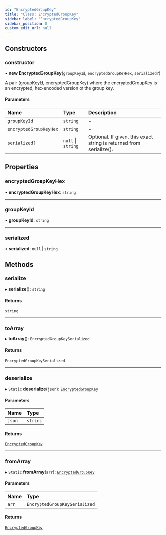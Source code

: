 ```yaml
---
id: "EncryptedGroupKey"
title: "Class: EncryptedGroupKey"
sidebar_label: "EncryptedGroupKey"
sidebar_position: 0
custom_edit_url: null
---
```


## Constructors

### constructor

• **new EncryptedGroupKey**(`groupKeyId`, `encryptedGroupKeyHex`, `serialized?`)

A pair (groupKeyId, encryptedGroupKey) where the encryptedGroupKey is an encrypted, hex-encoded version of the group key.

#### Parameters

| Name | Type | Description |
| :------ | :------ | :------ |
| `groupKeyId` | `string` | - |
| `encryptedGroupKeyHex` | `string` | - |
| `serialized?` | ``null`` \| `string` | Optional. If given, this exact string is returned from serialize(). |

## Properties

### encryptedGroupKeyHex

• **encryptedGroupKeyHex**: `string`

___

### groupKeyId

• **groupKeyId**: `string`

___

### serialized

• **serialized**: ``null`` \| `string`

## Methods

### serialize

▸ **serialize**(): `string`

#### Returns

`string`

___

### toArray

▸ **toArray**(): `EncryptedGroupKeySerialized`

#### Returns

`EncryptedGroupKeySerialized`

___

### deserialize

▸ `Static` **deserialize**(`json`): [`EncryptedGroupKey`](EncryptedGroupKey.md)

#### Parameters

| Name | Type |
| :------ | :------ |
| `json` | `string` |

#### Returns

[`EncryptedGroupKey`](EncryptedGroupKey.md)

___

### fromArray

▸ `Static` **fromArray**(`arr`): [`EncryptedGroupKey`](EncryptedGroupKey.md)

#### Parameters

| Name | Type |
| :------ | :------ |
| `arr` | `EncryptedGroupKeySerialized` |

#### Returns

[`EncryptedGroupKey`](EncryptedGroupKey.md)
